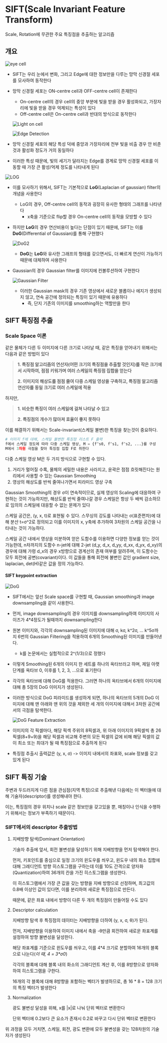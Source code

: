 # SIFT(Scale Invariant Feature Transform)

Scale, Rotation에 무관한 주요 특징점을 추출하는 알고리즘

## 개요

![eye cell](https://t1.daumcdn.net/cfile/tistory/9992523359C4C2C818)

- SIFT는 우리 눈에서 변화, 그리고 Edge에 대한 정보만을 다루는 망막 신경절 세포를 모사하여 동작한다

- 망막 신경절 세포는 ON-centre cell과 OFF-centre cell이 존재한다

  - On-centre cell의 경우 cell의 중앙 부분에 빛을 받을 경우 활성화되고, 가장자리에 빛을 받을 경우 억제되는 특성이 있다
  - Off-centre cell은 On-centre cell과 반대의 방식으로 동작한다

  ![Light on cell](https://t1.daumcdn.net/cfile/tistory/99725A3359C63A9E31)

  ![Edge Detection](https://t1.daumcdn.net/cfile/tistory/9947753359C4BFD417)

- 망막 신경절 세포의 해당 특성 덕에 중앙과 가장자리에 전부 빛을 비출 경우 안 비춘것과 활성화 정도가 거의 동일하다
- 이러한 특성 때문에, 빛의 세기가 달라지는 Edge를 경계로 망막 신경절 세포를 이동할 때 가장 큰 활성/억제 정도를 나타내게 된다

![LOG](https://slideplayer.com/slide/8727137/26/images/21/2D+edge+detection+filters.jpg)

- 이를 모사하기 위해서, SIFT는 기본적으로 **LoG**(Laplacian of gaussian) filter의 개념을 사용한다

  - LoG의 경우, Off-centre cell의 동작과 굉장히 유사한 형태의 그래프를 나타낸다
    - x축을 기준으로 flip할 경우 On-centre cell의 동작을 모방할 수 있다

- 하지만 **LoG**의 경우 연산비용이 높다는 단점이 있기 때문에, SIFT는 이를 **DoG**(Differential of Gaussian)를 통해 구현했다

  ![DoG2](https://sensblogs.files.wordpress.com/2011/08/dog.jpg)

  - **DoG**는 **LoG**와 유사한 그래프의 형태를 갖으면서도, 더 빠르게 연산이 가능하기 때문에 대체하여 사용한다

- Gaussian의 경우 Gaussian filter를 이미지에 컨볼루션하여 구현한다

  ![Gaussian Filter](http://forum.falinux.com/zbxe/files/attach/images/583/787/543/Bluring-GaussianProfile.png)

  - 이러한 Gaussian mask의 경우 기존 영상에서 새로운 블롭이나 에지가 생성되지 않고, 연속 공간에 정의되는 특징이 있기 때문에 유용하다
    - 즉, 단지 기존의 이미지를 smoothing하는 역할만을 한다

## SIFT 특징점 추출

### Scale Space 이론

같은 물체가 다른 두 이미지에 다른 크기로 나타날 때, 같은 특징을 얻어내기 위해서는 다음과 같은 방법이 있다

> **1. 특징점 알고리즘의 연산자(어떤 크기의 특징점을 추출할 것인지)를 작은 크기에서 시작하여, 점점 키워가며 여러 스케일의 특징점 집합을 얻는다**
>
> **2. 이미지의 해상도를 점점 줄여 다중 스케일 영상을 구축하고, 특징점 알고리즘 연산자를 동일 크기로 여러 스케일에 적용**

하지만,

> **1. 비슷한 특징이 여러 스케일에 걸쳐 나타날 수 있고**
>
> **2. 특징점의 개수가 많아져 효율이 좋지 못하다**

이를 해결하기 위해서는 Scale-invariant(스케일 불변)한 특징을 찾는것이 중요하다.

```python
# 이미지 f에 대해, 스케일 불변한 특징점 리스트 F 출력
f에서 스케일 정도에 따라 다중 스케일 영상, M = {f^s0, f^s1, f^s2, ...}를 구성
M에서 3차원 극점을 찾아 특징점 집합 F로 취한다
```

다중 스케일 영상 M은 두 가지 방식으로 구현할 수 있다.

1. 거리가 멀어질 수록, 물체의 세밀한 내용은 사라지고, 윤곽은 점점 흐릿해진다는 원리에서 사용할 수 있는 Gaussian Smoothing
2. 영상의 해상도를 반씩 줄여나가면서 피라미드 영상 구축

Gaussian Smoothing의 경우 σ이 연속적이므로, 실제 영상의 Scaling에 대응하여 구현하는 것이 가능하지만, 해상도를 반씩 줄여나갈 경우 스케일은 항상 두 배씩 감소하므로 임의의 스케일에 대응할 수 없는 문제가 있다

스케일 공간은, (y, x, t)로 표현될 수 있다. 스무싱의 강도를 나타내는 σ(표준편차)에 대해 분산 t=σ^2로 정의되고 이를 이미지의 x, y축에 추가하여 3차원의 스케일 공간을 나타내는 것이 가능하다.

스케일 공간 내에서 영상을 미분하여 얻은 도함수를 이용하면 다양한 정보를 얻는 것이 가능한데, n차까지의 도함수 n-jet에 대해 2-jet (d_y, d_x, d_yy, d_xx, d_yx, d_xy)의 경우에 대해 가령 d_x의 경우 x방향으로 경계선의 존재 여부를 알려주며, 이 도함수는 모두 회전에 공변(covariant)이다. 이 값들을 통해 회전에 불변인 값인 gradient size, laplacian, det(H)같은 값을 정의 가능하다.

#### SIFT keypoint extraction

![DoG](http://www.aishack.in/static/img/tut/sift-dog-idea.jpg)

- SIFT에서는 앞선 Scale space를 구현할 때, Gaussian smoothing과 image downsampling을 같이 사용한다.

- 먼저, image downsampling의 경우 이미지를 downsampling하여 이미지의 사이즈가 4*4정도가 될때까지 downsampling한다

- 원본 이미지와, 각각의 downsampling된 이미지에 대해 σ, kσ, k^2σ, ... k^5σ까지 6번의 Gaussian Filtering을 적용하여 6개의 Smoothing된  이미지를 만들어낸다.

  - k를 논문에서는 실험적으로 2^(1/3)으로 정했다

- 이렇게 Smoothing된 6개의 이미지 한 세트를 하나의 옥타브라고 하며, 제일 아랫단계를 옥타브 0, 이후를 1, 2, 3, ...으로 표기한다

- 각각의 옥타브에 대해 DoG를 적용한다. 그러면 하나의 옥타브에서 6개의 이미지에 대해 총 5장의 DoG 이미지가 생성된다.

- 이러한 방식으로 DoG 피라미드를 생성하게 되면, 하나의 옥타브의 5개의 DoG 이미지에 대해 맨 아래와 맨 위의 것을 제외한 세 개의 이미지에 대해서 3차원 공간에서의 극점을 탐색한다.

  ![DoG Feature Extraction](https://www.researchgate.net/publication/273897393/figure/fig7/AS:325364292309037@1454584300829/The-process-of-local-extrema-detection-based-on-Difference-of-Gaussian-DoG.png)

- 이미지의 각 픽셀마다, 해당 픽섹 주위의 8픽셀과, 위 아래 이미지의 9픽셀씩 총 26픽셀(8+9+9)을 해당 픽셀과 비교해 주변의 모든 픽셀의 값에 비해 해당 픽셀의 값이 최소 또는 최대가 될 때 특징점으로 추출하게 된다

- 특징점 추출시 출력값은 (y, x, σ) -> 이미지 내에서의 좌표와, scale 정보를 갖고 있게 된다

## SIFT 특징 기술

주변과 두드러지게 다른 점을 관심점(지역 특징)으로 추출해낸 다음에는 이 벡터들에 대해 기술자(descriptor)를 생성해내야 한다.

이는, 특징점의 경우 위치나 scale 같은 정보만을 갖고있을 뿐, 매칭이나 인식을 수행하기 위해서는 정보가 부족하기 때문이다.

### SIFT에서의 descriptor 추출방법

1. 지배방향 탐색(Dominant Orientation)

   기술자 추출에 앞서, 회전 불변성을 달성하기 위해 지배방향을 먼저 탐색해야 한다.

   먼저, 키포인트를 중심으로 일정 크기의 윈도우를 씌우고, 윈도우 내의 화소 집합에 대해 그레디언트 방향 히스토그램을 구하는데 이를 10도 간격으로 양자화(Quantization)하여 36개의 칸을 가진 히스토그램을 생성한다.

   이 히스토그램에서 가장 큰 값을 갖는 방향을 지배 방향으로 선정하며, 최고값의 0.8배 이상인 값이 있다면, 이를 분리하여 새로운 특징점으로 만든다.

   때문에, 같은 좌표 내에서 방향이 다른 두 개의 특징점이 만들어질 수도 있다

2. Descriptor calculation

   지배방향 탐색 후 특징점의 데이터는 지배방향을 더하여 (y, x, σ, θ)가 된다.

   먼저, 지배방향을 이용하여 이미지 내에서 축을 -θ만큼 회전하여 새로운 좌표계를 설정하여 방향 불변성을 달성한다.

   해당 좌표계를 기준으로 윈도우를 씌우고, 이를 4\*4 크기로 분할하여 16개의 블록으로 나눈다(*이 때, 4 = 3\*σ0*)

   각각의 블록에 대해 블록 내의 화소의 그래디언트 계산 후, 이를 8방향으로 양자화하여 히스토그램을 구한다.

   16개의 각 블록에 대해 8방향을 포함하는 벡터가 발생하므로, 총 16 * 8 = 128 크기의 특징 벡터가 발생한다

3. Normalization

   광도 불변성 달성을 위해, x를 |x|로 나눠 단위 벡터로 변환한다

   단위 벡터에 0.2보다 큰 요소가 존재시 0.2로 바꾸고 다시 단위 벡터로 변환한다

위 과정을 모두 거치면, 스케일, 회전, 광도 변환에 모두 불변성을 갖는 128차원의 기술자가 생성된다